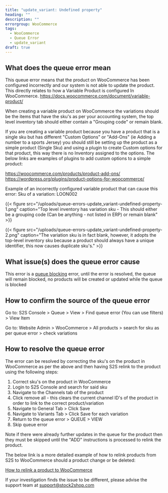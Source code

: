 ```yaml
---
title: "update_variant: Undefined property"
heading: ""
description: ""
errorgroup: WooCommerce
tags: 
  - WooCommerce
  - Queue Error
  - update_variant
draft: true
---
```


## What does the queue error mean

This queue error means that the product on WooCommerce has been configured incorrectly and our system is not able to update the product. This directly relates to how a Variable Product is configured In WooCommerce.
https://docs.woocommerce.com/document/variable-product/

When creating a variable product on WooCommerce the variations should be the items that have the sku's as per your accounting system, the top level inventory tab should either contain a "Grouping code" or remain blank.

If you are creating a variable product because you have a product that is a single sku but has different  "Custom Options" or "Add-Ons" (ie Adding a number to a sports Jersey) you should still be setting up the product as a simple product (Single Sku) and using a plugin to create Custom options for that product, this way there is no Inventory assigned to the options. The below links are examples of plugins to add custom options to a simple product:

https://woocommerce.com/products/product-add-ons/   
https://wordpress.org/plugins/product-options-for-woocommerce/

Example of an incorrectly configured variable product that can cause this error:
Sku of a variation: LOON002

{{< figure src="/uploads/queue-errors-update_variant-undefined-property-1.png" caption="Top level inventory has variation sku - This should either be a grouping code (Can be anything - not listed in ERP) or remain blank" >}}

{{< figure src="/uploads/queue-errors-update_variant-undefined-property-2.png" caption="The variation sku is in fact blank, however, it adopts the top-level inventory sku because a product should always have a unique identifier, this now causes duplicate sku's." >}}

## What issue(s) does the queue error cause

This error is a [queue blocking](/documentation/key-concepts/queue/) error, until the error is resolved, the queue will remain blocked, no products will be created or updated while the queue is blocked 

## How to confirm the source of the queue error

Go to: S2S Console > Queue > View > Find queue error (You can use filters) > View Item

Go to: Website Admin > WooCommerce > All products > search for sku as per queue error > check variations

## How to resolve the queue error

The error can be resolved by correcting the sku's on the product in WooCommerce as per the above and then having S2S relink to the product using the following steps:

1. Correct sku's on the product in WooCommerce
2. Login to S2S Console and search for said sku
3. Navigate to the Channels tab of the product
4. Click remove all - this clears the current channel ID's of the product in order to link to the correct product/variation
5. Navigate to General Tab > Click Save
6. Navigate to Variants Tab > Click Save for each variation
7. Return to the queue error > QUEUE > VIEW
8. Skip queue error

Note if there were already further updates in the queue for the product then they must be skipped until the "ADD" instructions is processed to relink the product.

The below link is a more detailed example of how to relink products from S2S to WooCommerce should a product change or be deleted:

[How to relink a product to WooCommerce](/#)

If your investigation finds the issue to be different, please advise the support team at support@stock2shop.com



